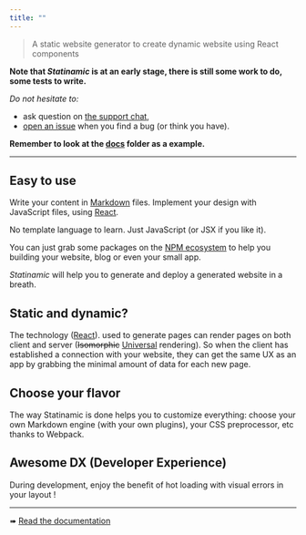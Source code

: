 ```yaml
---
title: ""
---
```


> A static website generator to create dynamic website using React components

**Note that _Statinamic_ is at an early stage, there is still some work to do,
some tests to write.**

_Do not hesitate to:_

- ask question on [the support chat](https://gitter.im/MoOx/statinamic),
- [open an issue](https://github.com/MoOx/statinamic/issues/new)
  when you find a bug (or think you have).

**Remember to look at the
[docs](https://github.com/MoOx/statinamic/tree/master/docs)
folder as a example.**

---

## Easy to use

Write your content in [Markdown](https://en.wikipedia.org/wiki/Markdown) files.
Implement your design with JavaScript files, using [React](http://facebook.github.io/react/).

No template language to learn. Just JavaScript (or JSX if you like it).

You can just grab some packages on the [NPM ecosystem](http://npmjs.org/)
to help you building your website, blog or even your small app.

_Statinamic_ will help you to generate and deploy a generated website in a
breath.


## Static and dynamic?

The technology
([React](http://jlongster.com/Removing-User-Interface-Complexity,-or-Why-React-is-Awesome)).
used to generate pages can render pages on both client and server
(~~Isomorphic~~ [Universal](https://medium.com/@mjackson/universal-javascript-4761051b7ae9)
rendering).
So when the client has established a connection with your website, they can get
the same UX as an app by grabbing the minimal amount of data for each new page.

## Choose your flavor

The way Statinamic is done helps you to customize everything:
choose your own Markdown engine (with your own plugins), your CSS preprocessor, etc
thanks to Webpack.

## Awesome DX (Developer Experience)

During development, enjoy the benefit of hot loading with visual errors in your layout !

<!--
## Setup a website in a flash

```console
$ npm install MoOx/statinamic
$ ./node_modules/.bin/statinamic new my-website
$ cd my-website
$ npm start

# Now just wait for you browser to show up :)
```

**[The _new_ command above is not ready yet](https://github.com/MoOx/statinamic/issues/16).**
-->

---

➠ [Read the documentation](docs/)
